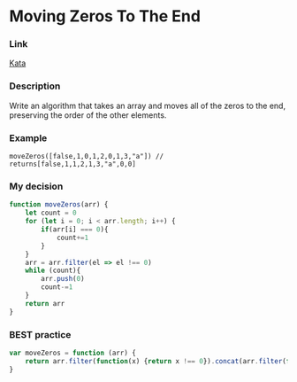 # Moving Zeros To The End


### Link

[Kata](https://www.codewars.com/kata/52597aa56021e91c93000cb0/solutions/javascript)

### Description

Write an algorithm that takes an array and moves all of the zeros to the end, preserving the order of the other elements.

### Example

``` 
moveZeros([false,1,0,1,2,0,1,3,"a"]) // returns[false,1,1,2,1,3,"a",0,0]
```

### My decision

```javascript
function moveZeros(arr) {
    let count = 0
    for (let i = 0; i < arr.length; i++) {
        if(arr[i] === 0){
            count+=1
        }
    }
    arr = arr.filter(el => el !== 0)
    while (count){
        arr.push(0)
        count-=1
    }
    return arr
}
```

### BEST practice

```javascript
var moveZeros = function (arr) {
    return arr.filter(function(x) {return x !== 0}).concat(arr.filter(function(x) {return x === 0;}));
}
```
